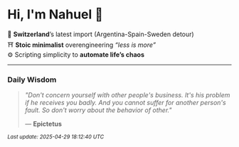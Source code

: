 # Hi, I'm Nahuel :tiger:

📍 **Switzerland**’s latest import (Argentina-Spain-Sweden detour)  
⛩️ **Stoic minimalist** overengineering *“less is more”*  
⚙️ Scripting simplicity to **automate life’s chaos**

---

### Daily Wisdom
> _"Don't concern yourself with other people's business. It's his problem if he receives you badly. And you cannot suffer for another person's fault. So don't worry about the behavior of other."_  
>
> — **Epictetus**

<sub>*Last update: 2025-04-29 18:12:40 UTC*</sub>


